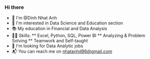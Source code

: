 ### Hi there

* 👋 I'm @Dinh Nhat Anh
* 🥰 I'm interested in Data Science and Education section
* 📚 My education in Financial and Data Analysis
* 👨‍🔬 Skills:
  ** Excel, Python, SQL, Power BI
  ** Analyzing & Problem Solving 
  ** Teamwork and Self-taught
* 💼 I'm looking for Data Analytic jobs
* 📬 You can reach me on nhatanhd96@gmail.com
